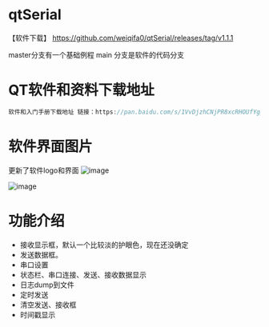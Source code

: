 # qtSerial
【软件下载】
https://github.com/weiqifa0/qtSerial/releases/tag/v1.1.1

master分支有一个基础例程
main 分支是软件的代码分支

# QT软件和资料下载地址
```C
软件和入门手册下载地址 链接：https://pan.baidu.com/s/1VvDjzhCNjPR8xcRHOUfYgg?pwd=9999 提取码：9999
```

# 软件界面图片
更新了软件logo和界面
![image](https://user-images.githubusercontent.com/11375905/154845786-1bead408-57b2-42cb-9dc8-998cc6ccdf25.png)

![image](https://user-images.githubusercontent.com/11375905/153223952-9a390adf-3e5d-4ad3-8e7f-471e2cbf86b2.png)


# 功能介绍

* 接收显示框，默认一个比较淡的护眼色，现在还没确定
* 发送数据框。
* 串口设置
* 状态栏、串口连接、发送、接收数据显示
* 日志dump到文件
* 定时发送
* 清空发送、接收框
* 时间戳显示

